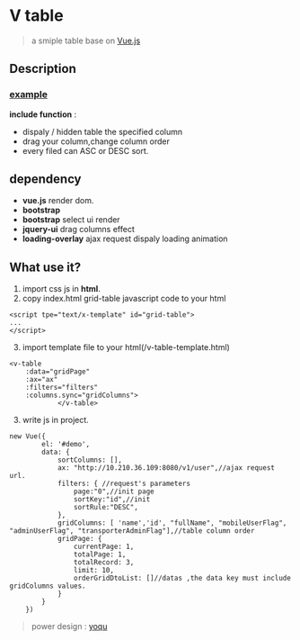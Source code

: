 # V table

> a smiple table base on [Vue.js](http://vuejs.org)

## Description

### [example](https://yoqu.github.io/Vtable/)

**include function** :

* dispaly / hidden table the specified column
* drag your column,change column order
* every filed can ASC or DESC sort.


## dependency
* **vue.js** render dom.
* **bootstrap** 
* **bootstrap** select ui render
* **jquery-ui** drag columns effect
* **loading-overlay** ajax request dispaly loading animation


## What use it?
1. import css js in **html**.
2. copy index.html grid-table javascript code to your html
```
<script tpe="text/x-template" id="grid-table">
...
</script>
```
3. import template file to your html(/v-table-template.html)
```
<v-table
    :data="gridPage"
    :ax="ax"
    :filters="filters"
    :columns.sync="gridColumns">
            </v-table>

```

3. write js in  project.
```
new Vue({
        el: '#demo',
        data: {
            sortColumns: [],
            ax: "http://10.210.36.109:8080/v1/user",//ajax request url.
            filters: { //request's parameters
                page:"0",//init page
                sortKey:"id",//init
                sortRule:"DESC",
            },
            gridColumns: [ 'name','id', "fullName", "mobileUserFlag", "adminUserFlag", "transporterAdminFlag"],//table column order
            gridPage: {
                currentPage: 1,
                totalPage: 1,
                totalRecord: 3,
                limit: 10,
                orderGridDtoList: []//datas ,the data key must include gridColumns values.
            }
        }
    })
```

> power design : [yoqu](http://www.yoqu.org)
